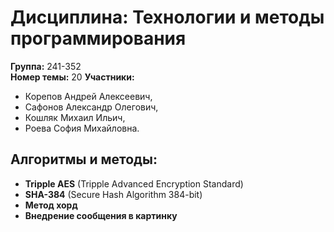 # Дисциплина: Технологии и методы программирования  
**Группа:** 241-352  
**Номер темы:** 20
**Участники:**
- Корепов Андрей Алексеевич,
- Сафонов Александр Олегович,
- Кошляк Михаил Ильич,
- Роева София Михайловна.

## Алгоритмы и методы:  
- **Tripple AES** (Tripple Advanced Encryption Standard)  
- **SHA-384** (Secure Hash Algorithm 384-bit)  
- **Метод хорд** 
- **Внедрение сообщения в картинку**
